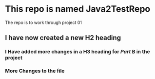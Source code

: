 # This repo is named Java2TestRepo
The repo is to work through project 01
## I have now created a new H2 heading 
### I Have added more changes in a H3 heading for ***Part*** B in the project
### More Changes to the file
